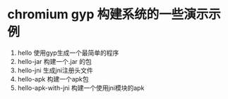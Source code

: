# chromium gyp 构建系统的一些演示示例 #

1. hello 使用gyp生成一个最简单的程序
2. hello-jar  构建一个.jar 的包
3. hello-jni 生成jni注册头文件
4. hello-apk 构建一个apk包
5. hello-apk-with-jni 构建一个使用jni模块的apk
